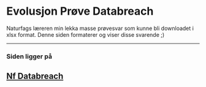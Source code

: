 # Evolusjon Prøve Databreach

Naturfags læreren min lekka masse prøvesvar som kunne bli downloadet i xlsx format.
Denne siden formaterer og viser disse svarende ;\)

---

### Siden ligger på 
## <a href="https://nfdatabreach.vercel.app">  Nf Databreach </a>  